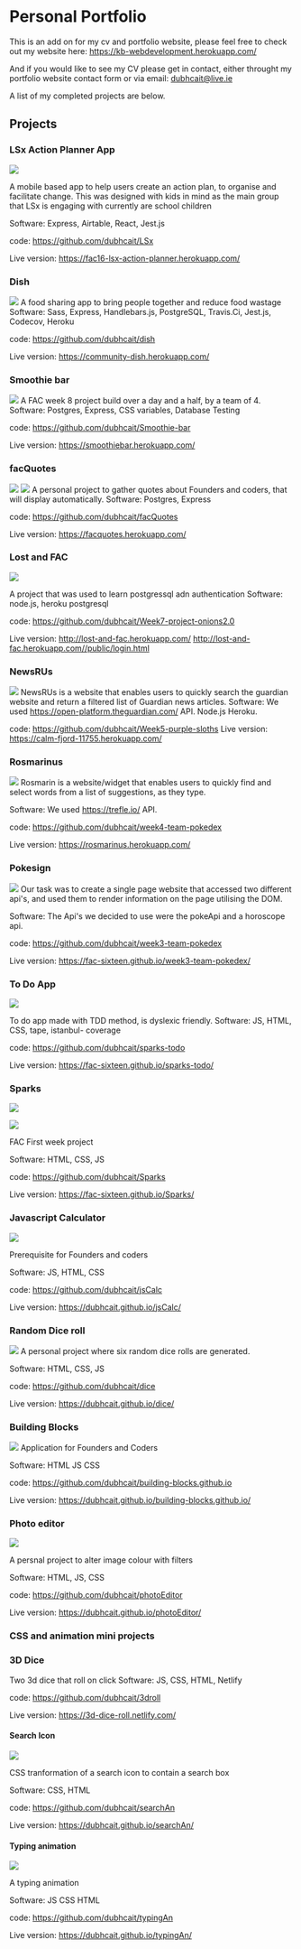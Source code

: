 # Personal Portfolio


This is an add on for my cv and portfolio website, 
please feel free to check out my website here: https://kb-webdevelopment.herokuapp.com/

And if you would like to see my CV please get in contact, either throught my portfolio website contact form or
via email: dubhcait@live.ie

A list of my completed projects are below. 

## Projects


### LSx Action Planner App
![](https://i.imgur.com/lLJpxng.png)

A mobile based app to help users create an action plan, to organise and facilitate change. This was designed with kids in mind as the main group that LSx is engaging with currently are school children

Software: Express, Airtable, React, Jest.js

code: https://github.com/dubhcait/LSx

Live version: https://fac16-lsx-action-planner.herokuapp.com/

### Dish
![](https://i.imgur.com/wjKlKEd.png)
A food sharing app to bring people together and reduce food wastage
Software: Sass, Express, Handlebars.js, PostgreSQL, Travis.Ci, Jest.js, Codecov, Heroku

code: https://github.com/dubhcait/dish

Live version: https://community-dish.herokuapp.com/


### Smoothie bar

![](https://i.imgur.com/G2cx6xm.png)
A FAC week 8 project build over a day and a half, by a team of 4. 
Software: Postgres, Express, CSS variables, Database Testing

code: https://github.com/dubhcait/Smoothie-bar

Live version: https://smoothiebar.herokuapp.com/

### facQuotes
![](https://i.imgur.com/ZrLbO7m.png)
![](https://i.imgur.com/oNK3LuB.png)
A personal project to gather quotes about Founders and coders, that will display automatically.
Software: Postgres, Express 

code: https://github.com/dubhcait/facQuotes 

Live version: https://facquotes.herokuapp.com/


### Lost and FAC

![](https://i.imgur.com/RmGF1fu.png)

A project that was used to learn postgressql adn authentication
Software: node.js, heroku postgresql

code: https://github.com/dubhcait/Week7-project-onions2.0

Live version: http://lost-and-fac.herokuapp.com/
      http://lost-and-fac.herokuapp.com//public/login.html 


### NewsRUs
![](https://i.imgur.com/1Z4ayCE.png)
NewsRUs is a website that enables users to quickly search the guardian website and return a filtered list of Guardian news articles.
Software: We used https://open-platform.theguardian.com/ API. Node.js Heroku.

code: https://github.com/dubhcait/Week5-purple-sloths 
Live version: https://calm-fjord-11755.herokuapp.com/


### Rosmarinus
![](https://i.imgur.com/Dn2hJp0.png)
Rosmarin is a website/widget that enables users to quickly find and select words from a list of suggestions, as they type. 

Software: We used https://trefle.io/ API.

code: https://github.com/dubhcait/week4-team-pokedex

Live version: https://rosmarinus.herokuapp.com/

### Pokesign
![](https://i.imgur.com/UlkCgEz.png)
Our task was to create a single page website that accessed two different api's, and used them to render information on the page utilising the DOM.

Software: The Api's we decided to use were the pokeApi and a horoscope api.

code: https://github.com/dubhcait/week3-team-pokedex

Live version: https://fac-sixteen.github.io/week3-team-pokedex/

### To Do App
![](https://i.imgur.com/uVcAhL1.png)

To do app made with TDD method, is dyslexic friendly.
Software: JS, HTML, CSS, tape, istanbul- coverage

code: https://github.com/dubhcait/sparks-todo

Live version: https://fac-sixteen.github.io/sparks-todo/

### Sparks
![](https://i.imgur.com/1Vdjmj4.png)

![](https://i.imgur.com/6LN4Pxb.png)

FAC First week project 

Software: HTML, CSS, JS

code: https://github.com/dubhcait/Sparks

Live version: https://fac-sixteen.github.io/Sparks/


### Javascript Calculator
![](https://i.imgur.com/Zknp5pF.png)

Prerequisite for Founders and coders

Software: JS, HTML, CSS

code: https://github.com/dubhcait/jsCalc

Live version: https://dubhcait.github.io/jsCalc/

### Random Dice roll
![](https://i.imgur.com/Tuwz9TK.png)
A personal project where six random dice rolls are generated.

Software: HTML, CSS, JS

code: https://github.com/dubhcait/dice

Live version: https://dubhcait.github.io/dice/

### Building Blocks
![](https://i.imgur.com/EaeIro2.jpg)
Application for Founders and Coders

Software: HTML JS CSS

code: https://github.com/dubhcait/building-blocks.github.io

Live version: https://dubhcait.github.io/building-blocks.github.io/

### Photo editor

![](https://i.imgur.com/KsWe92G.png)

A persnal project to alter image colour with filters

Software: HTML, JS, CSS

code: https://github.com/dubhcait/photoEditor

Live version: https://dubhcait.github.io/photoEditor/

### CSS and animation mini projects

### 3D Dice
Two 3d dice that roll on click
Software: JS, CSS, HTML, Netlify

code: https://github.com/dubhcait/3droll

Live version: https://3d-dice-roll.netlify.com/

#### Search Icon
![](https://i.imgur.com/knRcycS.png)

CSS tranformation of a search icon to contain a search box

Software: CSS, HTML

code: https://github.com/dubhcait/searchAn

Live version: https://dubhcait.github.io/searchAn/

#### Typing animation
![](https://i.imgur.com/cOP8Sic.png)

A typing animation

Software: JS CSS HTML

code: https://github.com/dubhcait/typingAn

Live version: https://dubhcait.github.io/typingAn/


